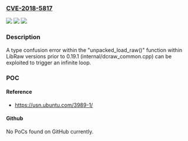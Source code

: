 ### [CVE-2018-5817](https://cve.mitre.org/cgi-bin/cvename.cgi?name=CVE-2018-5817)
![](https://img.shields.io/static/v1?label=Product&message=LibRaw&color=blue)
![](https://img.shields.io/static/v1?label=Version&message=n%2Fa&color=blue)
![](https://img.shields.io/static/v1?label=Vulnerability&message=DoS%20(Denial%20of%20Service)%20via%20infinite%20loop&color=brighgreen)

### Description

A type confusion error within the "unpacked_load_raw()" function within LibRaw versions prior to 0.19.1 (internal/dcraw_common.cpp) can be exploited to trigger an infinite loop.

### POC

#### Reference
- https://usn.ubuntu.com/3989-1/

#### Github
No PoCs found on GitHub currently.

